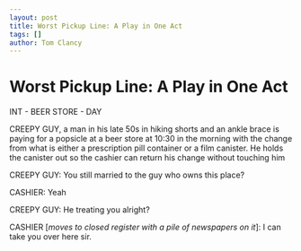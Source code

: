 ```yaml
---
layout: post
title: Worst Pickup Line: A Play in One Act
tags: []
author: Tom Clancy
---
```


# Worst Pickup Line: A Play in One Act

INT - BEER STORE - DAY

CREEPY GUY, a man in his late 50s in hiking shorts and an ankle brace is paying for a popsicle at a beer store at 10:30 in the morning with the change from what is either a prescription pill container or a film canister. He holds the canister out so the cashier can return his change without touching him

CREEPY GUY: You still married to the guy who owns this place?

CASHIER: Yeah

CREEPY GUY: He treating you alright?

CASHIER [_moves to closed register with a pile of newspapers on it_]: I can take you over here sir.
